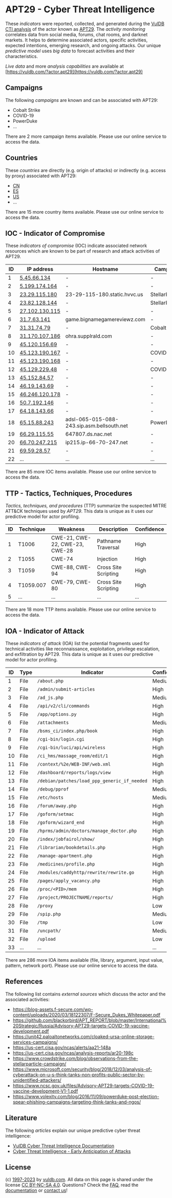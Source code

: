 # APT29 - Cyber Threat Intelligence

These _indicators_ were reported, collected, and generated during the [VulDB CTI analysis](https://vuldb.com/?kb.cti) of the actor known as [APT29](https://vuldb.com/?actor.apt29). The _activity monitoring_ correlates data from social media, forums, chat rooms, and darknet markets. It helps to determine associated actors, specific activities, expected intentions, emerging research, and ongoing attacks. Our unique _predictive model_ uses _big data_ to forecast activities and their characteristics.

_Live data_ and more _analysis capabilities_ are available at [https://vuldb.com/?actor.apt29](https://vuldb.com/?actor.apt29)

## Campaigns

The following _campaigns_ are known and can be associated with APT29:

* Cobalt Strike
* COVID-19
* PowerDuke
* ...

There are 2 more campaign items available. Please use our online service to access the data.

## Countries

These _countries_ are directly (e.g. origin of attacks) or indirectly (e.g. access by proxy) associated with APT29:

* [CN](https://vuldb.com/?country.cn)
* [ES](https://vuldb.com/?country.es)
* [US](https://vuldb.com/?country.us)
* ...

There are 15 more country items available. Please use our online service to access the data.

## IOC - Indicator of Compromise

These _indicators of compromise_ (IOC) indicate associated network resources which are known to be part of research and attack activities of APT29.

ID | IP address | Hostname | Campaign | Confidence
-- | ---------- | -------- | -------- | ----------
1 | [5.45.66.134](https://vuldb.com/?ip.5.45.66.134) | - | - | High
2 | [5.199.174.164](https://vuldb.com/?ip.5.199.174.164) | - | - | High
3 | [23.29.115.180](https://vuldb.com/?ip.23.29.115.180) | 23-29-115-180.static.hvvc.us | StellarParticle | High
4 | [23.82.128.144](https://vuldb.com/?ip.23.82.128.144) | - | StellarParticle | High
5 | [27.102.130.115](https://vuldb.com/?ip.27.102.130.115) | - | - | High
6 | [31.7.63.141](https://vuldb.com/?ip.31.7.63.141) | game.bignamegamereviewz.com | - | High
7 | [31.31.74.79](https://vuldb.com/?ip.31.31.74.79) | - | Cobalt Strike | High
8 | [31.170.107.186](https://vuldb.com/?ip.31.170.107.186) | ohra.supplrald.com | - | High
9 | [45.120.156.69](https://vuldb.com/?ip.45.120.156.69) | - | - | High
10 | [45.123.190.167](https://vuldb.com/?ip.45.123.190.167) | - | COVID-19 | High
11 | [45.123.190.168](https://vuldb.com/?ip.45.123.190.168) | - | - | High
12 | [45.129.229.48](https://vuldb.com/?ip.45.129.229.48) | - | COVID-19 | High
13 | [45.152.84.57](https://vuldb.com/?ip.45.152.84.57) | - | - | High
14 | [46.19.143.69](https://vuldb.com/?ip.46.19.143.69) | - | - | High
15 | [46.246.120.178](https://vuldb.com/?ip.46.246.120.178) | - | - | High
16 | [50.7.192.146](https://vuldb.com/?ip.50.7.192.146) | - | - | High
17 | [64.18.143.66](https://vuldb.com/?ip.64.18.143.66) | - | - | High
18 | [65.15.88.243](https://vuldb.com/?ip.65.15.88.243) | adsl-065-015-088-243.sip.asm.bellsouth.net | PowerDuke | High
19 | [66.29.115.55](https://vuldb.com/?ip.66.29.115.55) | 647807.ds.nac.net | - | High
20 | [66.70.247.215](https://vuldb.com/?ip.66.70.247.215) | ip215.ip-66-70-247.net | - | High
21 | [69.59.28.57](https://vuldb.com/?ip.69.59.28.57) | - | - | High
22 | ... | ... | ... | ...

There are 85 more IOC items available. Please use our online service to access the data.

## TTP - Tactics, Techniques, Procedures

_Tactics, techniques, and procedures_ (TTP) summarize the suspected MITRE ATT&CK techniques used by _APT29_. This data is unique as it uses our predictive model for actor profiling.

ID | Technique | Weakness | Description | Confidence
-- | --------- | -------- | ----------- | ----------
1 | T1006 | CWE-21, CWE-22, CWE-23, CWE-28 | Pathname Traversal | High
2 | T1055 | CWE-74 | Injection | High
3 | T1059 | CWE-88, CWE-94 | Cross Site Scripting | High
4 | T1059.007 | CWE-79, CWE-80 | Cross Site Scripting | High
5 | ... | ... | ... | ...

There are 18 more TTP items available. Please use our online service to access the data.

## IOA - Indicator of Attack

These _indicators of attack_ (IOA) list the potential fragments used for technical activities like reconnaissance, exploitation, privilege escalation, and exfiltration by APT29. This data is unique as it uses our predictive model for actor profiling.

ID | Type | Indicator | Confidence
-- | ---- | --------- | ----------
1 | File | `/about.php` | Medium
2 | File | `/admin/submit-articles` | High
3 | File | `/ad_js.php` | Medium
4 | File | `/api/v2/cli/commands` | High
5 | File | `/app/options.py` | High
6 | File | `/attachments` | Medium
7 | File | `/bsms_ci/index.php/book` | High
8 | File | `/cgi-bin/login.cgi` | High
9 | File | `/cgi-bin/luci/api/wireless` | High
10 | File | `/ci_hms/massage_room/edit/1` | High
11 | File | `/context/%2e/WEB-INF/web.xml` | High
12 | File | `/dashboard/reports/logs/view` | High
13 | File | `/debian/patches/load_ppp_generic_if_needed` | High
14 | File | `/debug/pprof` | Medium
15 | File | `/etc/hosts` | Medium
16 | File | `/forum/away.php` | High
17 | File | `/goform/setmac` | High
18 | File | `/goform/wizard_end` | High
19 | File | `/hprms/admin/doctors/manage_doctor.php` | High
20 | File | `/index/jobfairol/show/` | High
21 | File | `/librarian/bookdetails.php` | High
22 | File | `/manage-apartment.php` | High
23 | File | `/medicines/profile.php` | High
24 | File | `/modules/caddyhttp/rewrite/rewrite.go` | High
25 | File | `/pages/apply_vacancy.php` | High
26 | File | `/proc/<PID>/mem` | High
27 | File | `/project/PROJECTNAME/reports/` | High
28 | File | `/proxy` | Low
29 | File | `/spip.php` | Medium
30 | File | `/tmp` | Low
31 | File | `/uncpath/` | Medium
32 | File | `/upload` | Low
33 | ... | ... | ...

There are 286 more IOA items available (file, library, argument, input value, pattern, network port). Please use our online service to access the data.

## References

The following list contains _external sources_ which discuss the actor and the associated activities:

* https://blog-assets.f-secure.com/wp-content/uploads/2020/03/18122307/F-Secure_Dukes_Whitepaper.pdf
* https://github.com/blackorbird/APT_REPORT/blob/master/International%20Strategic/Russia/Advisory-APT29-targets-COVID-19-vaccine-development.pdf
* https://unit42.paloaltonetworks.com/cloaked-ursa-online-storage-services-campaigns/
* https://us-cert.cisa.gov/ncas/alerts/aa21-148a
* https://us-cert.cisa.gov/ncas/analysis-reports/ar20-198c
* https://www.crowdstrike.com/blog/observations-from-the-stellarparticle-campaign/
* https://www.microsoft.com/security/blog/2018/12/03/analysis-of-cyberattack-on-u-s-think-tanks-non-profits-public-sector-by-unidentified-attackers/
* https://www.ncsc.gov.uk/files/Advisory-APT29-targets-COVID-19-vaccine-development-V1-1.pdf
* https://www.volexity.com/blog/2016/11/09/powerduke-post-election-spear-phishing-campaigns-targeting-think-tanks-and-ngos/

## Literature

The following _articles_ explain our unique predictive cyber threat intelligence:

* [VulDB Cyber Threat Intelligence Documentation](https://vuldb.com/?kb.cti)
* [Cyber Threat Intelligence - Early Anticipation of Attacks](https://www.scip.ch/en/?labs.20201022)

## License

(c) [1997-2023](https://vuldb.com/?kb.changelog) by [vuldb.com](https://vuldb.com/?kb.about). All data on this page is shared under the license [CC BY-NC-SA 4.0](https://creativecommons.org/licenses/by-nc-sa/4.0/). Questions? Check the [FAQ](https://vuldb.com/?kb.faq), read the [documentation](https://vuldb.com/?kb) or [contact us](https://vuldb.com/?contact)!
